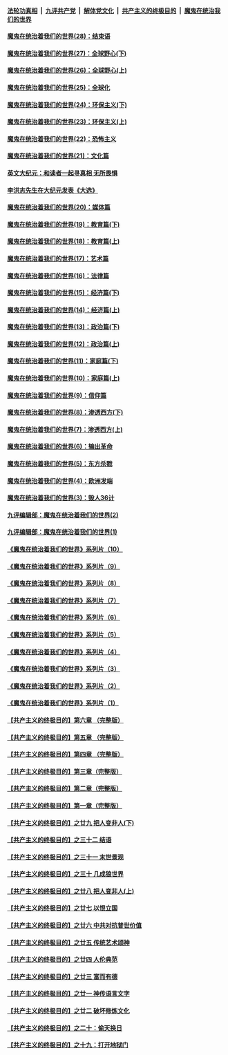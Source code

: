 

####  [法轮功真相](../../../../basic/blob/master/README.md?t=04221702) &nbsp;|&nbsp; [九评共产党](../../../../9ping.md/blob/master/README.md?t=04221702) &nbsp;|&nbsp; [解体党文化](../../../../jtdwh.md/blob/master/README.md?t=04221702)  &nbsp;|&nbsp; [共产主义的终极目的](../../../../gczydzjmd.md/blob/master/README.md?t=04221702) &nbsp;|&nbsp; [魔鬼在统治我们的世界](../../../../mgztzwmdsj.md/blob/master/README.md?t=04221702) 

#### [魔鬼在统治着我们的世界(28)：结束语](../pages/nsc422/n10936246.md?t=04221702) 

#### [魔鬼在统治着我们的世界(27)：全球野心(下)](../pages/nsc422/n10928319.md?t=04221702) 

#### [魔鬼在统治着我们的世界(26)：全球野心(上)](../pages/nsc422/n10900318.md?t=04221702) 

#### [魔鬼在统治着我们的世界(25)：全球化](../pages/nsc422/n10788205.md?t=04221702) 

#### [魔鬼在统治着我们的世界(24)：环保主义(下)](../pages/nsc422/n10695307.md?t=04221702) 

#### [魔鬼在统治着我们的世界(23)：环保主义(上)](../pages/nsc422/n10688613.md?t=04221702) 

#### [魔鬼在统治着我们的世界(22)：恐怖主义](../pages/nsc422/n10614727.md?t=04221702) 

#### [魔鬼在统治着我们的世界(21)：文化篇](../pages/nsc422/n10597706.md?t=04221702) 

#### [英文大纪元：和读者一起寻真相 无所畏惧](../pages/nsc422/n12542027.md?t=04221702) 

#### [李洪志先生在大纪元发表《大选》](../pages/nsc422/n12534746.md?t=04221702) 

#### [魔鬼在统治着我们的世界(20)：媒体篇](../pages/nsc422/n10586579.md?t=04221702) 

#### [魔鬼在统治着我们的世界(19)：教育篇(下)](../pages/nsc422/n10564808.md?t=04221702) 

#### [魔鬼在统治着我们的世界(18)：教育篇(上)](../pages/nsc422/n10526970.md?t=04221702) 

#### [魔鬼在统治着我们的世界(17)：艺术篇](../pages/nsc422/n10499093.md?t=04221702) 

#### [魔鬼在统治着我们的世界(16)：法律篇](../pages/nsc422/n10485969.md?t=04221702) 

#### [魔鬼在统治着我们的世界(15)：经济篇(下)](../pages/nsc422/n10469975.md?t=04221702) 

#### [魔鬼在统治着我们的世界(14)：经济篇(上)](../pages/nsc422/n10457370.md?t=04221702) 

#### [魔鬼在统治着我们的世界(13)：政治篇(下)](../pages/nsc422/n10448270.md?t=04221702) 

#### [魔鬼在统治着我们的世界(12)：政治篇(上)](../pages/nsc422/n10444576.md?t=04221702) 

#### [魔鬼在统治着我们的世界(11)：家庭篇(下)](../pages/nsc422/n10440961.md?t=04221702) 

#### [魔鬼在统治着我们的世界(10)：家庭篇(上)](../pages/nsc422/n10435448.md?t=04221702) 

#### [魔鬼在统治着我们的世界(9)：信仰篇](../pages/nsc422/n10432159.md?t=04221702) 

#### [魔鬼在统治着我们的世界(8)：渗透西方(下)](../pages/nsc422/n10429603.md?t=04221702) 

#### [魔鬼在统治着我们的世界(7)：渗透西方(上)](../pages/nsc422/n10426013.md?t=04221702) 

#### [魔鬼在统治着我们的世界(6)：输出革命](../pages/nsc422/n10421536.md?t=04221702) 

#### [魔鬼在统治着我们的世界(5)：东方杀戮](../pages/nsc422/n10417707.md?t=04221702) 

#### [魔鬼在统治着我们的世界(4)：欧洲发端](../pages/nsc422/n10414890.md?t=04221702) 

#### [魔鬼在统治着我们的世界(3)：毁人36计](../pages/nsc422/n10411583.md?t=04221702) 

#### [九评编辑部：魔鬼在统治着我们的世界(2)](../pages/nsc422/n10410036.md?t=04221702) 

#### [九评编辑部：魔鬼在统治着我们的世界(1)](../pages/nsc422/n10406825.md?t=04221702) 

#### [《魔鬼在统治着我们的世界》系列片（10）](../pages/nsc422/n12292670.md?t=04221702) 

#### [《魔鬼在统治着我们的世界》系列片（9）](../pages/nsc422/n12290859.md?t=04221702) 

#### [《魔鬼在统治着我们的世界》系列片（8）](../pages/nsc422/n12287445.md?t=04221702) 

#### [《魔鬼在统治着我们的世界》系列片（7）](../pages/nsc422/n12283425.md?t=04221702) 

#### [《魔鬼在统治着我们的世界》系列片（6）](../pages/nsc422/n12282314.md?t=04221702) 

#### [《魔鬼在统治着我们的世界》系列片（5）](../pages/nsc422/n12281419.md?t=04221702) 

#### [《魔鬼在统治着我们的世界》系列片（4）](../pages/nsc422/n12274024.md?t=04221702) 

#### [《魔鬼在统治着我们的世界》系列片（3）](../pages/nsc422/n12271322.md?t=04221702) 

#### [《魔鬼在统治着我们的世界》系列片（2）](../pages/nsc422/n12269049.md?t=04221702) 

#### [《魔鬼在统治着我们的世界》系列片（1）](../pages/nsc422/n12267575.md?t=04221702) 

#### [【共产主义的终极目的】第六章 （完整版）](../pages/nsc422/n11428913.md?t=04221702) 

#### [【共产主义的终极目的】第五章 （完整版）](../pages/nsc422/n11428912.md?t=04221702) 

#### [【共产主义的终极目的】第四章 （完整版）](../pages/nsc422/n11428907.md?t=04221702) 

#### [【共产主义的终极目的】第三章（完整版）](../pages/nsc422/n11428848.md?t=04221702) 

#### [【共产主义的终极目的】第二章（完整版）](../pages/nsc422/n11428831.md?t=04221702) 

#### [【共产主义的终极目的】第一章（完整版）](../pages/nsc422/n11417651.md?t=04221702) 

#### [【共产主义的终极目的】之廿九 把人变非人(下)](../pages/nsc422/n11344140.md?t=04221702) 

#### [【共产主义的终极目的】之三十二 结语](../pages/nsc422/n11360535.md?t=04221702) 

#### [【共产主义的终极目的】之三十一 末世景观](../pages/nsc422/n11351129.md?t=04221702) 

#### [【共产主义的终极目的】之三十 几成狼世界](../pages/nsc422/n11348280.md?t=04221702) 

#### [【共产主义的终极目的】之廿八 把人变非人(上)](../pages/nsc422/n11340492.md?t=04221702) 

#### [【共产主义的终极目的】之廿七 以恨立国](../pages/nsc422/n11336944.md?t=04221702) 

#### [【共产主义的终极目的】之廿六 中共对抗普世价值](../pages/nsc422/n11324785.md?t=04221702) 

#### [【共产主义的终极目的】之廿五 传统艺术颂神](../pages/nsc422/n11296396.md?t=04221702) 

#### [【共产主义的终极目的】之廿四 人伦典范](../pages/nsc422/n11296397.md?t=04221702) 

#### [【共产主义的终极目的】之廿三 富而有德](../pages/nsc422/n11283598.md?t=04221702) 

#### [【共产主义的终极目的】之廿一 神传语言文字](../pages/nsc422/n11263265.md?t=04221702) 

#### [【共产主义的终极目的】之廿二 破坏修炼文化](../pages/nsc422/n11245728.md?t=04221702) 

#### [【共产主义的终极目的】之二十：偷天换日](../pages/nsc422/n11238846.md?t=04221702) 

#### [【共产主义的终极目的】之十九：打开地狱门](../pages/nsc422/n11206376.md?t=04221702) 

